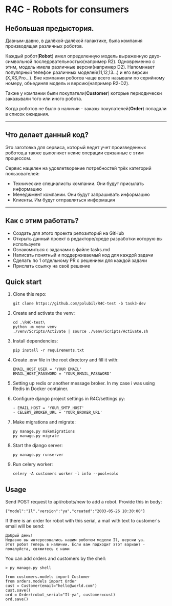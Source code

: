 # R4C - Robots for consumers

## Небольшая предыстория.
Давным-давно, в далёкой-далёкой галактике, была компания производящая различных 
роботов. 

Каждый робот(**Robot**) имел определенную модель выраженную двух-символьной 
последовательностью(например R2). Одновременно с этим, модель имела различные 
версии(например D2). Напоминает популярный телефон различных моделей(11,12,13...) и его версии
(X,XS,Pro...). Вне компании роботов чаще всего называли по серийному номеру, объединяя модель и версию(например R2-D2).

Также у компании были покупатели(**Customer**) которые периодически заказывали того или иного робота. 

Когда роботов не было в наличии - заказы покупателей(**Order**) попадали в список ожидания.

---
## Что делает данный код?
Это заготовка для сервиса, который ведет учет произведенных роботов,а также 
выполняет некие операции связанные с этим процессом.

Сервис нацелен на удовлетворение потребностей трёх категорий пользователей:
- Технические специалисты компании. Они будут присылать информацию
- Менеджмент компании. Они будут запрашивать информацию
- Клиенты. Им будут отправляться информация
___

## Как с этим работать?
- Создать для этого проекта репозиторий на GitHub
- Открыть данный проект в редакторе/среде разработки которую вы используете
- Ознакомиться с задачами в файле tasks.md
- Написать понятный и поддерживаемый код для каждой задачи 
- Сделать по 1 отдельному PR с решением для каждой задачи
- Прислать ссылку на своё решение


## Quick start

1. Clone this repo:

   ```
   git clone https://github.com/polubil/R4C-test -b task3-dev
   ```
2. Create and activate the venv:
   
   ```
   cd .\R4C-test\
   python -m venv venv
   ./venv/Scripts/Activate | source ./venv/Scripts/Activate.sh
   ```
3. Install dependencies:
   
   ```
   pip install -r requirements.txt
   ```
4. Create .env file in the root directory and fill it with:
   
   ```
   EMAIL_HOST_USER = 'YOUR EMAIL'
   EMAIL_HOST_PASSWORD = 'YOUR_EMAIL_PASSWORD'
   ```
5. Setting up redis or another message broker. In my case i was using Redis in Docker container.
   
6. Configure django project settings in R4C/settings.py:
    
   ```
   - EMAIL_HOST = 'YOUR_SMTP_HOST'
   - CELERY_BROKER_URL = 'YOUR_BROKER_URL'
   ```
7. Make migrations and migrate:
    
   ```
   py manage.py makemigrations
   py manage.py migrate
   ```
8. Start the django server:
    
   ```
   py manage.py runserver
   ```

9. Run celery worker:
   
   ```
   celery -A customers worker -l info --pool=solo
   ```

## Usage

Send POST request to api/robots/new to add a robot. Provide this in body:
```
{"model":"Il","version":"ya","created":"2003-05-26 10:30:00"}
```

If there is an order for robot with this serial, a mail with text to customer's email will be send:
```
Добрый день!
Недавно вы интересовались нашим роботом модели Il, версии ya. 
Этот робот теперь в наличии. Если вам подходит этот вариант - пожалуйста, свяжитесь с нами
```

You can add orders and customers by the shell:
```
> py manage.py shell

from customers.models import Customer
from orders.models import Order
cust = Customer(email="hello@world.com")
cust.save()
ord = Order(robot_serial="Il-ya", customer=cust)
ord.save()
```
